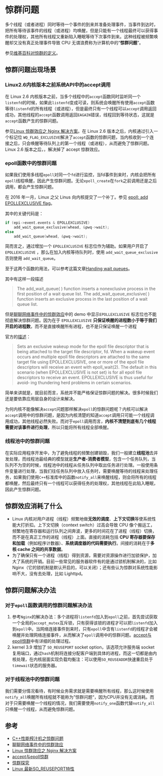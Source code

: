 # 惊群问题

多个线程（或者进程）同时等待一个事件的到来并准备处理事件，当事件到达时，把所有等待该事件的线程（或进程）均唤醒，但是只能有一个线程最终可以获得事件的处理权，其他所有线程又重新陷入睡眠等待下次事件到来。这种线程被频繁唤醒却又没有真正处理事件导致 CPU 无谓浪费称为计算机中的“**惊群问题**”。

参见[维基百科对惊群的定义](http://en.wikipedia.org/wiki/Thundering_herd_problem)。

## 惊群问题出现场景

### Linux2.6内核版本之前系统API中的accept调用

在 Linux 2.6 内核版本之前，当多个线程中的`accept`函数同时监听同一个`listenfd`的时候，如果此`listenfd`变成可读，则系统会唤醒所有使用`accept`函数等待`listenfd`的所有线程（或进程），但是最终只有一个线程可以`accept`调用返回成功，其他线程的`accept`函数调用返回`EAGAIN`错误，线程回到等待状态，这就是`accept`函数产生的惊群问题。

参见[Linux 惊群效应之 Nginx 解决方案](https://zhuanlan.zhihu.com/p/51251700)。在 Linux 2.6 版本之后，内核通过引入一个标记位 `WQ_FLAG_EXCLUSIVE`解决了`accept`函数的惊群问题，当内核收到一个连接之后，只会唤醒等待队列上的第一个线程（或进程），从而避免了惊群问题。Linux 2.6 版本之后，，解决掉了 accept 惊群效应。

### epoll函数中的惊群问题

如果我们使用多线程`epoll`对同一个`fd`进行监控，当fd事件到来时，内核会把所有`epoll`线程唤醒，因此产生惊群问题。无论`epoll_create`在`fork`之前调用还是之后调用，都会产生惊群问题。

在 2016 年一月，Linux 之父 Linus 向内核提交了一个补丁。参见 [epoll: add EPOLLEXCLUSIVE flag](https://github.com/torvalds/linux/commit/df0108c5da561c66c333bb46bfe3c1fc65905898)。

其中的关键代码是：

```c
if (epi->event.events & EPOLLEXCLUSIVE)
	add_wait_queue_exclusive(whead, &pwq->wait);
else
	add_wait_queue(whead, &pwq->wait);
```

简而言之，通过增加一个 `EPOLLEXCLUSIVE` 标志位作为辅助。如果用户开启了 `EPOLLEXCLUSIVE` ，那么在加入内核等待队列时，使用 `add_wait_queue_exclusive` 否则使用 `add_wait_queue`。

至于这两个函数的用法，可以参考这篇文章[Handing wait queues](https://www.halolinux.us/kernel-reference/handling-wait-queues.html)。

其中有这样一段描述

> The add_wait_queue( ) function inserts a nonexclusive process in the first position of a wait queue list. The add_wait_queue_exclusive( ) function inserts an exclusive process in the last position of a wait queue list.

但是[聊聊网络事件中的惊群效应](https://manjusaka.itscoder.com/posts/2019/03/28/somthing-about-thundering-herd/)中的 demo 中显示`EPOLLEXCLUSIVE` 标志位也不能彻底解决惊群问题。因为在于 `EPOLLEXCLUSIVE` **只保证唤醒的进程数小于等于我们开启的进程数**，而不是直接唤醒所有进程，也不是只保证唤醒一个进程

官方的[描述](http://man7.org/linux/man-pages/man2/epoll_ctl.2.html)：

> Sets an exclusive wakeup mode for the epoll file descriptor
> that is being attached to the target file descriptor, fd.
> When a wakeup event occurs and multiple epoll file descriptors
> are attached to the same target file using EPOLLEXCLUSIVE, one
> or more of the epoll file descriptors will receive an event
> with epoll_wait(2). The default in this scenario (when
> EPOLLEXCLUSIVE is not set) is for all epoll file descriptors
> to receive an event. EPOLLEXCLUSIVE is thus useful for avoid‐
> ing thundering herd problems in certain scenarios.

简单来讲就是，就目前而言，系统并不能严格保证惊群问题的解决。很多时候我们还是要依靠应用层自身的设计来解决。

为何内核不能像解决`accept`问题那样解决`epoll`的惊群问题呢？内核可以解决`accept`调用中的惊群问题，是因为内核清楚的知道`accept`调用只可能一个线程调用成功，其他线程必然失败。而对于`epoll`调用而言，**内核不清楚到底有几个线程需要对该事件进行处理**，所以只能将所有线程全部唤醒。

### 线程池中的惊群问题

在实际应用程序开发中，为了避免线程的频繁创建销毁，我们一般建立**线程池**去并发处理，而线程池最经典的模型就是**生产者-消费者模型**，包含一个任务队列，当队列不为空的时候，线程池中的线程从任务队列中取出任务进行处理。一般使用条件变量进行处理，当我们往任务队列中放入任务时，需要唤醒等待的线程来处理任务，如果我们使用`C++`标准库中的函数`notify_all`来唤醒线程，则会将所有的线程都唤醒，然后最终只有一个线程可以获得任务的处理权，其他线程在此陷入睡眠，因此产生惊群问题。

## 惊群效应消耗了什么

- Linux 内核对用户进程（线程）频繁地做**无效的调度**、**上下文切换**等使系统性能大打折扣。上下文切换（context switch）过高会导致 CPU 像个搬运工，频繁地在寄存器和运行队列之间奔波，更多的时间花在了进程（线程）切换，而不是在真正工作的进程（线程）上面。直接的消耗包括 **CPU 寄存器要保存和加载**（例如程序计数器）、**系统调度器的代码需要执行**。间接的消耗在于**多核 cache 之间的共享数据**。
- 为了确保只有一个进程（线程）得到资源，需要对资源操作进行加锁保护，加大了系统的开销。目前一些常见的服务器软件有的是通过锁机制解决的，比如 Nginx（它的锁机制是默认开启的，可以关闭）；还有些认为惊群对系统性能影响不大，没有去处理，比如 Lighttpd。

## 惊群问题解决办法

### 对于`epoll`函数调用的惊群问题解决办法

1. 参考`Nginx`的解决办法：多个进程将`listenfd`加入到`epoll`之前，首先尝试获取一个全局的`accept_mutex`互斥锁，只有获得该锁的进程才可以把`listenfd`加入到`epoll`中。当网络连接事件到来时，只有`epoll`中含有`listenfd`的线程才会被唤醒并处理网络连接事件，从而解决了`epoll`调用中的惊群问题。[accept与epoll惊群](https://pureage.info/2015/12/22/thundering-herd.html)中有详细的处理过程。
2. kernel 3.9 增加了 `SO_REUSEPORT` socket option，该选项允许服务端 socket 复用端口，通过`hash`机制将连接分配客户端到具体的进程，而这一切都是由内核处理，在内核层面实现负载均衡注：可以使用`SO_REUSEADDR`快速重启处于`timewait`状态的服务器。

### 对于线程池中的惊群问题

我们需要分情况看待，有时候业务需求就是需要唤醒所有线程，那么这时候使用`notify_all`唤醒所有线程就不能称为”惊群问题“，因为CPU并没有无谓消耗。而对于只需要唤醒一个线程的情况，我们需要使用`notify_one`函数代替`notify_all`只唤醒一个线程，从而避免惊群问题。

## 参考

- [C++性能榨汁机之惊群问题](http://irootlee.com/juicer_thundering_herd/)
- [聊聊网络事件中的惊群效应](https://manjusaka.itscoder.com/posts/2019/03/28/somthing-about-thundering-herd/)
- [Linux 惊群效应之 Nginx 解决方案](https://zhuanlan.zhihu.com/p/51251700)
- [accept与epoll惊群](https://pureage.info/2015/12/22/thundering-herd.html)
- [惊群探究](https://vcpu.me/%E6%83%8A%E7%BE%A4/)
- [Linux 最新SO_REUSEPORT特性](https://www.cnblogs.com/Anker/p/7076537.html)

